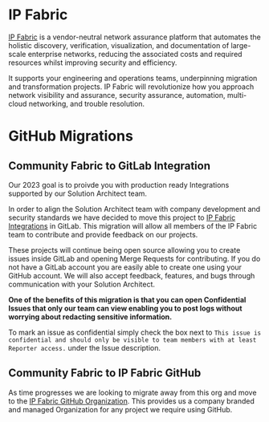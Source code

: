 # IP Fabric

[IP Fabric](https://ipfabric.io/) is a vendor-neutral network assurance platform that automates the
holistic discovery, verification, visualization, and documentation of
large-scale enterprise networks, reducing the associated costs and required
resources whilst improving security and efficiency.

It supports your engineering and operations teams, underpinning migration and
transformation projects. IP Fabric will revolutionize how you approach network
visibility and assurance, security assurance, automation, multi-cloud
networking, and trouble resolution.

# GitHub Migrations

## Community Fabric to GitLab Integration

Our 2023 goal is to proivde you with production ready Integrations supported by our Solution Architect team.

In order to align the Solution Architect team with company development and security standards we have decided to move this project to
[IP Fabric Integrations](https://gitlab.com/ip-fabric/integrations) in GitLab.  This migration will allow all members of the IP Fabric team to
contribute and provide feedback on our projects.

These projects will continue being open source allowing you to create issues inside GitLab and opening Merge Requests for contributing.
If you do not have a GitLab account you are easily able to create one using your GitHub account.  We will also accept
feedback, features, and bugs through communication with your Solution Architect.

**One of the benefits of this migration is that you can open Confidential Issues that only our team can view enabling you to post logs
without worrying about redacting sensitive information.**

To mark an issue as confidential simply check the box next to 
`This issue is confidential and should only be visible to team members with at least Reporter access.` under the Issue description.

## Community Fabric to IP Fabric GitHub

As time progresses we are looking to migrate away from this org and move to the [IP Fabric GitHub Organization](https://github.com/ipfabric).
This provides us a company branded and managed Organization for any project we require using GitHub.
